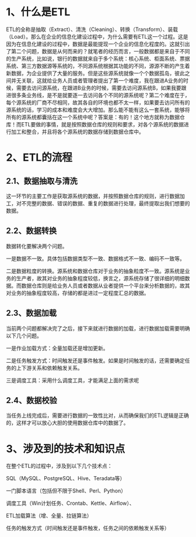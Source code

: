 # 1、什么是ETL

ETL的全称是抽取（Extract）、清洗（Cleaning）、转换（Transform）、装载（Load）。那么在企业的信息化建设过程中，为什么需要有ETL这一个过程。这是因为在信息化建设的过程中，数据是最能提现一个企业的信息化程度的。这就引出了第二个问题，数据是从何而来的？就笔者的经历而言，一般数据都是来自于不同的生产系统，比如说，银行的数据就来自于多个系统：核心系统、柜面系统、票据系统、第三方数据源等系统的，不同源系统根据其功能的不同，源源不断的产生着新数据，为企业提供了大量的服务。但是这些源系统就像一个个数据孤岛，彼此之间并无关联，这就给业务人员或者管理者提出了第一个难度，我在跟进A业务的时候，需要去访问源系统，在跟进B业务的时候，需要去访问源系统B，如果我要跟进很多条业务线，是不是就要逐一去访问各个不同的源系统呢？第二个难度在于，每个源系统的厂商不尽相同，故其各自的环境也都不太一样，如果要去访问所有的源系统的话，学习的成本和难度会大大增加。那么能不能有这么一套系统，能够将所有的源系统都囊括在这一个系统中呢？答案是：有的！这个地方就称为数据仓库！而ETL要做的事情，就是按照数据仓库的规则和要求，对各个源系统的数据进行加工和整合，并且将各个源系统的数据存储到数据仓库中。

# 2、ETL的流程

## 2.1、数据抽取与清洗

这一环节的主要工作是获取源系统的数据，并按照数据仓库的规则，进行数据加工，对不完整的数据、错误的数据、重复的数据进行处理，最终提取出我们想要的数据。

## 2.2、数据转换

数据转化要解决两个问题。

一是数据不一致。具体包括数据类型不一致、数据格式不一致、编码不一致等。

二是数据粒度的转换。源系统和数据仓库对于业务的抽象粒度不一致。源系统是业务的生产者，故其对业务的抽象程度较低，换言之，源系统存储了很详细的明细数据。而数据仓库则是给业务人员或者数据从业者提供一个平台来分析数据的，故其对业务的抽象程度较高，存储的都是进过一定程度汇总的数据。

## 2.3、数据加载

当前两个问题都解决完了之后，接下来就进行数据的加载，进行数据加载需要明确以下几个问题。

一是作业加载方式：全量加载还是增加更新。

二是任务触发方式：时间触发还是事件触发。如果是时间触发的话，还需要确定任务的上下游关系和依赖触发关系。

三是调度工具：采用什么调度工具，才能满足上面的需求呢

## 2.4、数据校验

当任务上线完成后，需要进行数据的一致性比对，从而确保我们的ETL逻辑是正确的，这样才可以放心大胆的使用数据仓库中的数据了。

# 3、涉及到的技术和知识点

在整个ETL的过程中，涉及到以下几个技术点：

SQL（MySQL、PostgreSQL、Hive、Teradata等）

一门脚本语言（包括但不限于Shell、Perl、Python）

调度工具（Win计划任务、Crontab、Kettle、Airflow）、

ETL加载算法（增、全量、拉链算法）

任务的触发方式（时间触发还是事件触发，任务之间的依赖触发关系等）